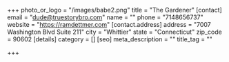 +++
photo_or_logo = "/images/babe2.png"
title = "The Gardener"
[contact]
email = "dude@truestorybro.com"
name = ""
phone = "7148656737"
website = "https://ramdettmer.com"
[contact.address]
address = "7007 Washington Blvd Suite 211"
city = "Whittier"
state = "Connecticut"
zip_code = 90602
[details]
category = []
[seo]
meta_description = ""
title_tag = ""

+++
